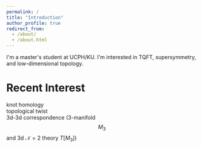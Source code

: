```yaml
---
permalink: /
title: "Introduction"
author_profile: true
redirect_from: 
  - /about/
  - /about.html
---
```


I'm a master's student at UCPH/KU. I'm interested in TQFT, supersymmetry, and low-dimensional topology.

Recent Interest
======
knot homology  
topological twist  
3d-3d correspondence (3-manifold $$M_3$$ and 3d $\mathscr{N}=2$ theory $T[M_3]$)
